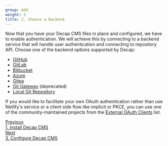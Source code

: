 ```yaml
---
group: Add
weight: 3
title: 2. Choose a Backend
---
```


Now that you have your Decap CMS files in place and configured, we have to enable authentication. We will achieve this by connecting to a backend service that will handle user authentication and connecting to repository API. Choose one of the backend options supported by Decap:

- [GitHub](/docs/github-backend)
- [GitLab](/docs/gitlab-backend)
- [Bitbucket](/docs/bitbucket-backend)
- [Azure](/docs/azure-backend)
- [Gitea](/docs/gitea-backend)
- [Git Gateway](/docs/git-gateway-backend) (deprecated)
- [Local Git Repository](/docs/working-with-a-local-git-repository)

If you would like to facilitate your own OAuth authentication rather than use Netlify's service or a client side flow like implicit or PKCE, you can use one of the community-maintained projects from the [External OAuth Clients](/docs/external-oauth-clients) list.

<nav class="pagination-nav">
  <a href="/docs/install-decap-cms/" class="button">
    <div class="pagination-nav__sublabel">Previous</div>
    <div class="pagination-nav__label">1. Install Decap CMS</div>
  </a>
  <a href="/docs/login-to-your-cms/" class="button pagination-nav__next">
    <div class="pagination-nav__sublabel">Next</div>
    <div class="pagination-nav__label">3. Configure Decap CMS</div>
  </a>
</nav>
